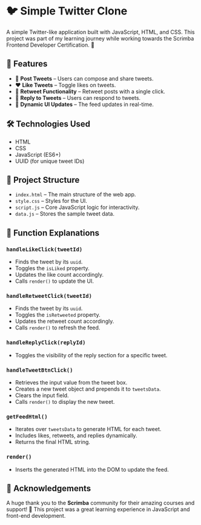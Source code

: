 # 🐦 Simple Twitter Clone

A simple Twitter-like application built with JavaScript, HTML, and CSS. This project was part of my learning journey while working towards the Scrimba Frontend Developer Certification. 🚀

## 🌟 Features

- 📢 **Post Tweets** – Users can compose and share tweets.
- ❤️ **Like Tweets** – Toggle likes on tweets.
- 🔁 **Retweet Functionality** – Retweet posts with a single click.
- 💬 **Reply to Tweets** – Users can respond to tweets.
- 🎨 **Dynamic UI Updates** – The feed updates in real-time.

## 🛠️ Technologies Used

- HTML
- CSS
- JavaScript (ES6+)
- UUID (for unique tweet IDs)

## 📂 Project Structure

- `index.html` – The main structure of the web app.
- `style.css` – Styles for the UI.
- `script.js` – Core JavaScript logic for interactivity.
- `data.js` – Stores the sample tweet data.

## 📜 Function Explanations

### `handleLikeClick(tweetId)`
- Finds the tweet by its `uuid`.
- Toggles the `isLiked` property.
- Updates the like count accordingly.
- Calls `render()` to update the UI.

### `handleRetweetClick(tweetId)`
- Finds the tweet by its `uuid`.
- Toggles the `isRetweeted` property.
- Updates the retweet count accordingly.
- Calls `render()` to refresh the feed.

### `handleReplyClick(replyId)`
- Toggles the visibility of the reply section for a specific tweet.

### `handleTweetBtnClick()`
- Retrieves the input value from the tweet box.
- Creates a new tweet object and prepends it to `tweetsData`.
- Clears the input field.
- Calls `render()` to display the new tweet.

### `getFeedHtml()`
- Iterates over `tweetsData` to generate HTML for each tweet.
- Includes likes, retweets, and replies dynamically.
- Returns the final HTML string.

### `render()`
- Inserts the generated HTML into the DOM to update the feed.



## 🙌 Acknowledgements

A huge thank you to the **Scrimba** community for their amazing courses and support! 🎉 This project was a great learning experience in JavaScript and front-end development.



